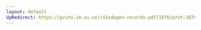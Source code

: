 ```yaml
---
layout: default
UpRedirect: https://pruto.im.uu.se/riksdagen-records-pdf/1876/prot-1876--ak--056.pdf
---
```

